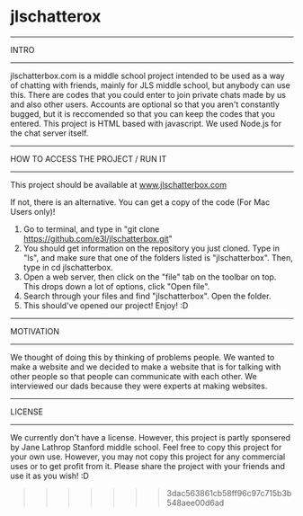 # jlschatterox

***
INTRO
***

jlschatterbox.com is a middle school project intended to be used as a way of chatting with friends, mainly for JLS middle school, but anybody can use this. There are codes that you could enter to join private chats made by us and also other users. Accounts are optional so that you aren't constantly bugged, but it is reccomended so that you can keep the codes that you entered. This project is HTML based with javascript. We used Node.js for the chat server itself.

***
HOW TO ACCESS THE PROJECT / RUN IT
***

This project should be available at www.jlschatterbox.com


If not, there is an alternative. You can get a copy of the code (For Mac Users only)!

1. Go to terminal, and type in "git clone https://github.com/e3l/jlschatterbox.git"
2. You should get information on the repository you just cloned. Type in "ls", and make sure that one of the folders listed is "jlschatterbox". Then, type in cd jlschatterbox.
3. Open a web server, then click on the "file" tab on the toolbar on top. This drops down a lot of options, click "Open file".
4. Search through your files and find "jlschatterbox". Open the folder.
5. This should've opened our project! Enjoy! :D








***
MOTIVATION
***

We thought of doing this by thinking of problems people. We wanted to make a website and we decided to make a website that is for talking with other people so that people can communicate with each other. We interviewed our dads because they were experts at making websites.

***
LICENSE
***

We currently don't have a license. However, this project is partly sponsered by Jane Lathrop Stanford middle school. Feel free to copy this project for your own use. However, you may not copy this project for any commercial uses or to get profit from it. Please share the project with your friends and use it as you wish! :D
>>>>>>> 3dac563861cb58ff96c97c715b3b548aee00d6ad
